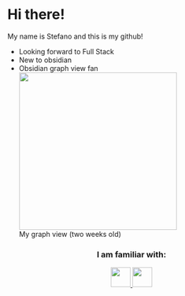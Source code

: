 <h1>Hi there!</h1>
  My name is Stefano and this is my github! 

<ul>
  <li>Looking forward to Full Stack</li>
  <li>New to obsidian</li>
<li>Obsidian graph view fan</li>
  <img src="https://github.com/user-attachments/assets/aa53d203-249a-4727-988b-2117b0ece68a" weight="320px" height="320px"> 
  <br>
  My graph view (two weeks old)

</ul>

<!-- Lenguages -->
<h3 align="center"> I am familiar with: </h3>

<p align="center"><a href="https://developer.mozilla.org/en-US/docs/Web/HTML"><img src="https://cdn-icons-png.flaticon.com/256/174/174854.png" height="40" weight="40" /> </a> <a href="https://developer.mozilla.org/en-US/docs/Web/CSS"><img src="" height="40" weight="40"/> </a> </p>
